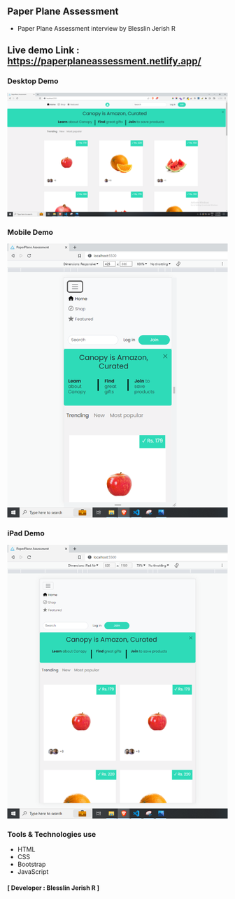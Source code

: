 ## Paper Plane Assessment
- Paper Plane Assessment interview by Blesslin Jerish R
## Live demo Link : https://paperplaneassessment.netlify.app/
### Desktop Demo
![PaperplaneDesktopDemo](demo/DemoDesktop.PNG)
### Mobile Demo
![PaperplaneMobileDemo](demo/DemoMobile.PNG)
### iPad Demo
![PaperplaneDemo](demo/DemoiPad.PNG)
### Tools & Technologies use
- HTML
- CSS
- Bootstrap
- JavaScript
#### [ Developer : Blesslin Jerish R ]
